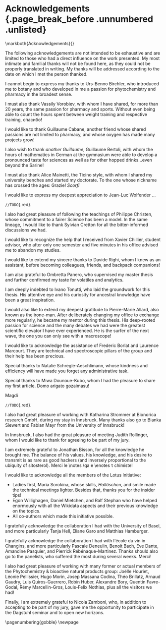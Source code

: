 # Acknowledgements {.page_break_before .unnumbered .unlisted}
\markboth{Acknowledgements}{}

The following acknowledgements are not intended to be exhaustive and are limited to those who had a direct influence on the work presented.
My most intimate and familial thanks will not be found here, as they could not be properly translated in writing.
My thanks will be addressed according to the date on which I met the person thanked.

I cannot begin to express my thanks to Urs-Benno Birchler, who introduced me to botany and who developed in me a passion for phytochemistry and pharmacy in the broadest sense.

I must also thank Vassily Vorobiev, with whom I have shared, for more than 20 years, the same passion for pharmacy and sports. 
Without even being able to count the hours spent between weight training and respective training, спасибо!

I would like to thank Guillaume Cabane, another friend whose shared passions are not limited to pharmacy, and whose oxygen has made many projects grow!

I also wish to thank *another Guillaume*, Guillaume Bertoli, with whom the hours of mathematics in German at the gymnasium were able to develop a pronounced taste for sciences as well as for other hopped drinks...even beyond the Sarine!

I must also thank Alice Mainetti, the Ticino style, with whom I shared my university benches and started my doctorate. To the one whose nickname has crossed the ages: Grazie! *Scorfi*

I would like to express my deepest appreciation to Jean-Luc Wolfender ...

`//TODO`{.red}.

I also had great pleasure of following the teachings of Philippe Christen, whose commitment to a fairer Science has been a model. 
In the same lineage, I would like to thank Sylvian Cretton for all the bitter-informed discussions we had. 

I would like to recognize the help that I received from Xavier Chillier, student advisor, who after only one semester and five minutes in his office advised me to abandon my studies.

I would like to extend my sincere thanks to Davide Righi, whom I knew as an assistant, before becoming colleagues, friends, and backpack companions!

I am also grateful to Ombretta Panero, who supervised my master thesis and further confirmed my taste for volatiles and analytics.

I am deeply indebted to Ivano Tonutti, who laid the groundwork for this thesis.
His attentive eye and his curiosity for ancestral knowledge have been a great inspiration.

I would also like to extend my deepest gratitude to Pierre-Marie Allard, also known as the irone-man. 
After deliberately changing my office to exchange more regularly, he became my mentor during this thesis. 
His deep-rooted passion for science and the many debates we had were the greatest scientific elevator I have ever experienced.
He is the surfer of the next wave, the one you can only see with a macroscope!

I would like to acknowledge the assistance of Frederic Borlat and Laurence Marcourt.
They are technical and spectroscopic pillars of the group and their help has been precious.

Special thanks to Natalie Schregle-Aeschlimann, whose kindness and efficiency will have made you forget any administrative task.

Special thanks to Miwa Dounoue-Kubo, whom I had the pleasure to share my first article. 
Domo arigato gozaimasu!

Magdi

`//TODO`{.red}.

I also had great pleasure of working with Katharina Strommer at Bionorica research GmbH, during my stay in Innsbruck. 
Many thanks also go to Bianka Siewert and Fabian Mayr from the University of Innsbruck!

In Innsbruck, I also had the great pleasure of meeting Judith Rollinger, whom I would like to thank for agreeing to be part of my jury.

I am extremely grateful to Jonathan Bisson, for all the knowledge he brought me.
The balance of his values, his knowledge, and his desire to transmit is as rare as good hackers (and inversely proportional to the ubiquity of sitosterol). Merci le 
\notes \qa e \enotes
τ
chimiste!

I would like to acknowledge all the members of the Lotus Initiative:
- Ladies first, Maria Sorokina, whose skills, *Hallöschen*, and smile made the technical meetings lighter. Besides that, thanks you for the insider tips!
- Egon Willighagen, Daniel Mietchen, and Ralf Stephan who have helped enormously with all the Wikidata aspects and their previous knowledge on the topics.
- All co-authors which made this initiative possible.

I gratefully acknowledge the collaboration I had with the University of Basel, and more particularly Tanja Hell, Eliane Garo and Matthias Hamburger.

I gratefully acknowledge the collaboration I had with l'école du vin in Changins, and more particularly Pascale Deneulin, Benoit Bach, Eve Dante, Amandine Pasquier, and Pierrick Rébénaque-Martinez. Thanks should also go to the panelists, who suffered the most during several weeks. Merci!

I also had great pleasure of working with many former or actual members of the Phytochemistry & bioactive natural products group: Joëlle Houriet, Léonie Pellissier, Hugo Morin, Josep Massana Codina, Théo Brillatz, Arnaud Gaudry, Luis Quiros-Guerrero, Robin Huber, Alexandre Bory, Quentin Favre-Godal, Rémy Marcellin-Gros, Louis-Felix Nothias, plus all the visitors we had!

Finally, I am extremely grateful to Nicola Zamboni, who, in addition to accepting to be part of my jury, gave me the opportunity to participate in the Dagstuhl seminar and to open new horizons.

\pagenumbering{gobble}
\newpage